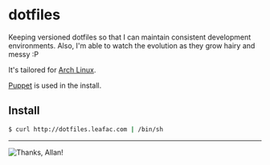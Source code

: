 dotfiles
========

Keeping versioned dotfiles so that I can maintain consistent development environments. Also, I'm able to watch the evolution as they grow hairy and messy :P

It's tailored for [Arch Linux](http://www.archlinux.org/).

[Puppet](http://puppetlabs.com/) is used in the install.

Install
-------

```bash
$ curl http://dotfiles.leafac.com | /bin/sh
```

---

![Thanks, Allan!](http://cdn.memegenerator.net/instances/400x/30468032.jpg)
